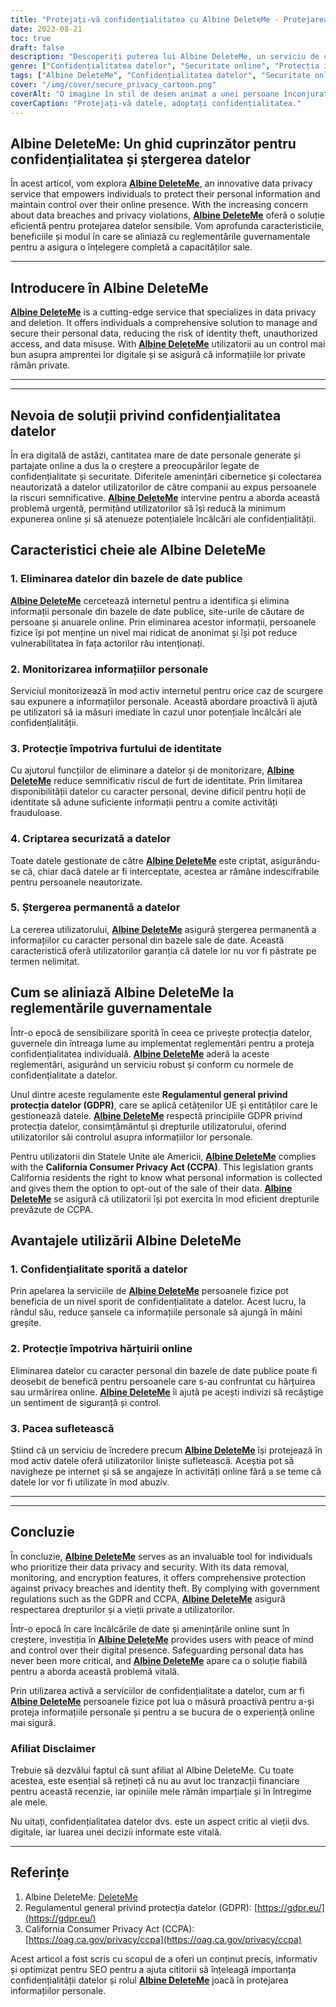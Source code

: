 ```yaml
---
title: "Protejați-vă confidențialitatea cu Albine DeleteMe - Protejarea prezenței dvs. digitale"
date: 2023-08-21
toc: true
draft: false
description: "Descoperiți puterea lui Albine DeleteMe, un serviciu de confidențialitate a datelor care vă permite să vă protejați informațiile personale, asigurându-vă siguranța și liniștea online."
genre: ["Confidențialitatea datelor", "Securitate online", "Protecția informațiilor personale", "Prevenirea furtului de identitate", "Managementul amprentei digitale", "Securitatea cibernetică", "Confidențialitatea pe Internet", "Ștergerea datelor", "Conformitatea GDPR", "CCPA"]
tags: ["Albine DeleteMe", "Confidențialitatea datelor", "Securitate online", "Informații personale", "Prevenirea furtului de identitate", "Amprenta digitală", "Securitatea cibernetică", "Confidențialitatea pe Internet", "Ștergerea datelor", "Conformitatea GDPR", "CCPA", "Protecția datelor", "Încălcarea datelor", "Serviciul de confidențialitate", "Date sensibile", "Prezența online", "Regulamentul privind protecția datelor", "Monitorizarea datelor", "Protecția identității", "Criptarea datelor", "Încălcarea confidențialității", "Protejați datele personale", "Protejați confidențialitatea online", "Eliminarea securizată a datelor", "Prevenirea amenințărilor la adresa vieții private", "Atenuarea furtului de identitate", "Soluție de confidențialitate a datelor", "Managementul confidențialității online", "Măsuri de securitate a datelor", "Conformitatea cu reglementările privind confidențialitatea", "Protecția identității online"]
cover: "/img/cover/secure_privacy_cartoon.png"
coverAlt: "O imagine în stil de desen animat a unei persoane înconjurate de scuturi de protecție, reprezentând confidențialitatea online și protecția datelor."
coverCaption: "Protejați-vă datele, adoptați confidențialitatea."
---
```


## Albine DeleteMe: Un ghid cuprinzător pentru confidențialitatea și ștergerea datelor

În acest articol, vom explora [**Albine DeleteMe**](https://dnt.abine.com/#/ref_register/pC8ZbvQtt), an innovative data privacy service that empowers individuals to protect their personal information and maintain control over their online presence. With the increasing concern about data breaches and privacy violations, [**Albine DeleteMe**](https://dnt.abine.com/#/ref_register/pC8ZbvQtt) oferă o soluție eficientă pentru protejarea datelor sensibile. Vom aprofunda caracteristicile, beneficiile și modul în care se aliniază cu reglementările guvernamentale pentru a asigura o înțelegere completă a capacităților sale.

______

## Introducere în Albine DeleteMe

[**Albine DeleteMe**](https://dnt.abine.com/#/ref_register/pC8ZbvQtt) is a cutting-edge service that specializes in data privacy and deletion. It offers individuals a comprehensive solution to manage and secure their personal data, reducing the risk of identity theft, unauthorized access, and data misuse. With [**Albine DeleteMe**](https://dnt.abine.com/#/ref_register/pC8ZbvQtt) utilizatorii au un control mai bun asupra amprentei lor digitale și se asigură că informațiile lor private rămân private.

______

______

## Nevoia de soluții privind confidențialitatea datelor

În era digitală de astăzi, cantitatea mare de date personale generate și partajate online a dus la o creștere a preocupărilor legate de confidențialitate și securitate. Diferitele amenințări cibernetice și colectarea neautorizată a datelor utilizatorilor de către companii au expus persoanele la riscuri semnificative. [**Albine DeleteMe**](https://dnt.abine.com/#/ref_register/pC8ZbvQtt) intervine pentru a aborda această problemă urgentă, permițând utilizatorilor să își reducă la minimum expunerea online și să atenueze potențialele încălcări ale confidențialității.

## Caracteristici cheie ale Albine DeleteMe

### 1. Eliminarea datelor din bazele de date publice

[**Albine DeleteMe**](https://dnt.abine.com/#/ref_register/pC8ZbvQtt) cercetează internetul pentru a identifica și elimina informații personale din bazele de date publice, site-urile de căutare de persoane și anuarele online. Prin eliminarea acestor informații, persoanele fizice își pot menține un nivel mai ridicat de anonimat și își pot reduce vulnerabilitatea în fața actorilor rău intenționați.

### 2. Monitorizarea informațiilor personale

Serviciul monitorizează în mod activ internetul pentru orice caz de scurgere sau expunere a informațiilor personale. Această abordare proactivă îi ajută pe utilizatori să ia măsuri imediate în cazul unor potențiale încălcări ale confidențialității.

### 3. Protecție împotriva furtului de identitate

Cu ajutorul funcțiilor de eliminare a datelor și de monitorizare, [**Albine DeleteMe**](https://dnt.abine.com/#/ref_register/pC8ZbvQtt) reduce semnificativ riscul de furt de identitate. Prin limitarea disponibilității datelor cu caracter personal, devine dificil pentru hoții de identitate să adune suficiente informații pentru a comite activități frauduloase.

### 4. Criptarea securizată a datelor

Toate datele gestionate de către [**Albine DeleteMe**](https://dnt.abine.com/#/ref_register/pC8ZbvQtt) este criptat, asigurându-se că, chiar dacă datele ar fi interceptate, acestea ar rămâne indescifrabile pentru persoanele neautorizate.

### 5. Ștergerea permanentă a datelor

La cererea utilizatorului, [**Albine DeleteMe**](https://dnt.abine.com/#/ref_register/pC8ZbvQtt) asigură ștergerea permanentă a informațiilor cu caracter personal din bazele sale de date. Această caracteristică oferă utilizatorilor garanția că datele lor nu vor fi păstrate pe termen nelimitat.

## Cum se aliniază Albine DeleteMe la reglementările guvernamentale

Într-o epocă de sensibilizare sporită în ceea ce privește protecția datelor, guvernele din întreaga lume au implementat reglementări pentru a proteja confidențialitatea individuală. [**Albine DeleteMe**](https://dnt.abine.com/#/ref_register/pC8ZbvQtt) aderă la aceste reglementări, asigurând un serviciu robust și conform cu normele de confidențialitate a datelor.

Unul dintre aceste regulamente este **Regulamentul general privind protecția datelor (GDPR)**, care se aplică cetățenilor UE și entităților care le gestionează datele. [**Albine DeleteMe**](https://dnt.abine.com/#/ref_register/pC8ZbvQtt) respectă principiile GDPR privind protecția datelor, consimțământul și drepturile utilizatorului, oferind utilizatorilor săi controlul asupra informațiilor lor personale.

Pentru utilizatorii din Statele Unite ale Americii, [**Albine DeleteMe**](https://dnt.abine.com/#/ref_register/pC8ZbvQtt) complies with the **California Consumer Privacy Act (CCPA)**. This legislation grants California residents the right to know what personal information is collected and gives them the option to opt-out of the sale of their data. [**Albine DeleteMe**](https://dnt.abine.com/#/ref_register/pC8ZbvQtt) se asigură că utilizatorii își pot exercita în mod eficient drepturile prevăzute de CCPA.

## Avantajele utilizării Albine DeleteMe

### 1. Confidențialitate sporită a datelor

Prin apelarea la serviciile de [**Albine DeleteMe**](https://dnt.abine.com/#/ref_register/pC8ZbvQtt) persoanele fizice pot beneficia de un nivel sporit de confidențialitate a datelor. Acest lucru, la rândul său, reduce șansele ca informațiile personale să ajungă în mâini greșite.

### 2. Protecție împotriva hărțuirii online

Eliminarea datelor cu caracter personal din bazele de date publice poate fi deosebit de benefică pentru persoanele care s-au confruntat cu hărțuirea sau urmărirea online. [**Albine DeleteMe**](https://dnt.abine.com/#/ref_register/pC8ZbvQtt) îi ajută pe acești indivizi să recâștige un sentiment de siguranță și control.

### 3. Pacea sufletească

Știind că un serviciu de încredere precum [**Albine DeleteMe**](https://dnt.abine.com/#/ref_register/pC8ZbvQtt) își protejează în mod activ datele oferă utilizatorilor liniște sufletească. Aceștia pot să navigheze pe internet și să se angajeze în activități online fără a se teme că datele lor vor fi utilizate în mod abuziv.

______

______


## Concluzie

În concluzie, [**Albine DeleteMe**](https://dnt.abine.com/#/ref_register/pC8ZbvQtt) serves as an invaluable tool for individuals who prioritize their data privacy and security. With its data removal, monitoring, and encryption features, it offers comprehensive protection against privacy breaches and identity theft. By complying with government regulations such as the GDPR and CCPA, [**Albine DeleteMe**](https://dnt.abine.com/#/ref_register/pC8ZbvQtt) asigură respectarea drepturilor și a vieții private a utilizatorilor.

Într-o epocă în care încălcările de date și amenințările online sunt în creștere, investiția în [**Albine DeleteMe**](https://dnt.abine.com/#/ref_register/pC8ZbvQtt) provides users with peace of mind and control over their digital presence. Safeguarding personal data has never been more critical, and [**Albine DeleteMe**](https://dnt.abine.com/#/ref_register/pC8ZbvQtt) apare ca o soluție fiabilă pentru a aborda această problemă vitală.

Prin utilizarea activă a serviciilor de confidențialitate a datelor, cum ar fi [**Albine DeleteMe**](https://dnt.abine.com/#/ref_register/pC8ZbvQtt) persoanele fizice pot lua o măsură proactivă pentru a-și proteja informațiile personale și pentru a se bucura de o experiență online mai sigură.

### **Afiliat Disclaimer**

Trebuie să dezvălui faptul că sunt afiliat al Albine DeleteMe. Cu toate acestea, este esențial să rețineți că nu au avut loc tranzacții financiare pentru această recenzie, iar opiniile mele rămân imparțiale și în întregime ale mele.

Nu uitați, confidențialitatea datelor dvs. este un aspect critic al vieții dvs. digitale, iar luarea unei decizii informate este vitală.
______


## Referințe

1. Albine DeleteMe: [DeleteMe](https://dnt.abine.com/#/ref_register/pC8ZbvQtt)
2. Regulamentul general privind protecția datelor (GDPR): [https://gdpr.eu/](https://gdpr.eu/)
3. California Consumer Privacy Act (CCPA): [https://oag.ca.gov/privacy/ccpa](https://oag.ca.gov/privacy/ccpa)

Acest articol a fost scris cu scopul de a oferi un conținut precis, informativ și optimizat pentru SEO pentru a ajuta cititorii să înțeleagă importanța confidențialității datelor și rolul [**Albine DeleteMe**](https://dnt.abine.com/#/ref_register/pC8ZbvQtt) joacă în protejarea informațiilor personale.




